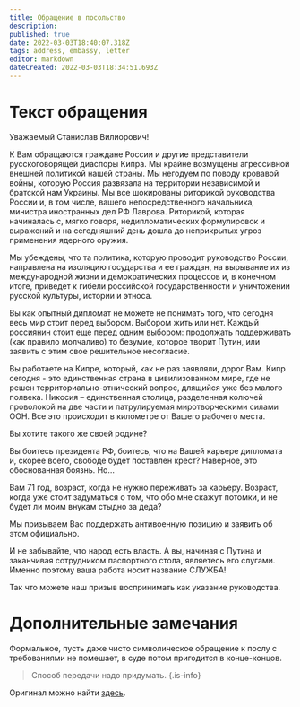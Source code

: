 ```yaml
---
title: Обращение в посольство
description: 
published: true
date: 2022-03-03T18:40:07.318Z
tags: address, embassy, letter
editor: markdown
dateCreated: 2022-03-03T18:34:51.693Z
---
```


# Текст обращения

Уважаемый Станислав Вилиорович!

К Вам обращаются граждане России и другие представители русскоговорящей диаспоры Кипра. Мы крайне возмущены агрессивной внешней политикой нашей страны. Мы негодуем по поводу кровавой войны, которую Россия развязала на территории независимой и братской нам Украины. Мы все шокированы риторикой руководства России и, в том числе, вашего непосредственного начальника, министра иностранных дел РФ Лаврова. Риторикой, которая начиналась с, мягко говоря, недипломатических формулировок и выражений и на сегодняшний день дошла до неприкрытых угроз применения ядерного оружия.

Мы убеждены, что та политика, которую проводит руководство России, направлена на изоляцию государства и ее граждан, на вырывание их из международной жизни и демократических процессов и, в конечном итоге, приведет к гибели российской государственности и уничтожении русской культуры, истории и этноса.

Вы как опытный дипломат не можете не понимать того, что сегодня весь мир стоит перед выбором. Выбором жить или нет. Каждый россиянин стоит еще перед одним выбором: продолжать поддерживать (как правило молчаливо) то безумие, которое творит Путин, или заявить с этим свое решительное несогласие.

Вы работаете на Кипре, который, как не раз заявляли, дорог Вам. Кипр сегодня - это единственная страна в цивилизованном мире, где не решен территориально-этнический вопрос, длящийся уже без малого полвека. Никосия – единственная столица, разделенная колючей проволокой на две части и патрулируемая миротворческими силами ООН. Все это происходит в километре от Вашего рабочего места. 

Вы хотите такого же своей родине? 

Вы боитесь президента РФ, боитесь, что на Вашей карьере дипломата и, скорее всего, свободе будет поставлен крест? Наверное, это обоснованная боязнь. Но...

Вам 71 год, возраст, когда не нужно переживать за карьеру. Возраст, когда уже стоит задуматься о том, что обо мне скажут потомки, и не будет ли моим внукам стыдно за деда?

Мы призываем Вас поддержать антивоенную позицию и заявить об этом официально.

И не забывайте, что народ есть власть. А вы, начиная с Путина и заканчивая сотрудником паспортного стола, являетесь его слугами. Именно поэтому ваша работа носит название СЛУЖБА!

Так что можете наш призыв воспринимать как указание руководства.


# Дополнительные замечания

Формальное, пусть даже чисто символическое обращение к послу с требованиями не помешает, в суде потом пригодится в конце-концов.

> Способ передачи надо придумать.
{.is-info}

Оригинал можно найти [здесь](https://docs.google.com/document/d/1eXash14FX9Ly-bSa01TN3zVVtuXYD0JK/edit?usp=sharing&ouid=104345030672209787197&rtpof=true&sd=true).